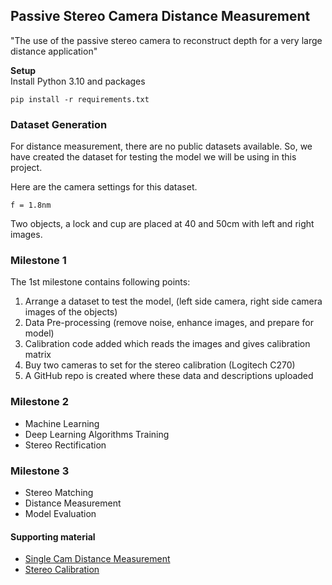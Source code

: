 ## Passive Stereo Camera Distance Measurement

"The use of the passive stereo camera to reconstruct depth for a very large distance application"

**Setup** </br>
Install Python 3.10 and packages
```shell
pip install -r requirements.txt
```

### Dataset Generation
For distance measurement, there are no public datasets available. So, we have created the dataset for testing 
the model we will be using in this project.

Here are the camera settings for this dataset.
```text
f = 1.8nm
```

Two objects, a lock and cup are placed at 40 and 50cm with left and right images.


### Milestone 1
The 1st milestone contains following points:
1. Arrange a dataset to test the model, (left side camera, right side camera images of the objects)
2. Data Pre-processing (remove noise, enhance images, and prepare for model)
3. Calibration code added which reads the images and gives calibration matrix
4. Buy two cameras to set for the stereo calibration (Logitech C270) 
5. A GitHub repo is created where these data and descriptions uploaded

### Milestone 2
- Machine Learning
- Deep Learning Algorithms Training
- Stereo Rectification



### Milestone 3
- Stereo Matching
- Distance Measurement
- Model Evaluation



#### Supporting material 
- [Single Cam Distance Measurement](https://github.com/Asadullah-Dal17/Distance_measurement_using_single_camera/tree/main ) </br>
- [Stereo Calibration](https://github.com/TemugeB/python_stereo_camera_calibrate)

